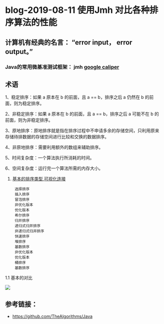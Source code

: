 # blog-2019-08-11  使用Jmh 对比各种排序算法的性能

##  计算机有经典的名言： “error input， error output。”
### Java的常用微基准测试框架： jmh  [google caliper](https://github.com/google/caliper)
##  术语

  1、稳定排序：如果 a 原本在 b 的前面，且 a == b，排序之后 a 仍然在 b 的前面，则为稳定排序。
  
  2、非稳定排序：如果 a 原本在 b 的前面，且 a == b，排序之后 a 可能不在 b 的前面，则为非稳定排序。
  
  3、原地排序：原地排序就是指在排序过程中不申请多余的存储空间，只利用原来存储待排数据的存储空间进行比较和交换的数据排序。
  
  4、非原地排序：需要利用额外的数组来辅助排序。
  
  5、时间复杂度：一个算法执行所消耗的时间。
  
  6、空间复杂度：运行完一个算法所需的内存大小。
 
 
 
 1. [基本的排序类型](https://zh.wikipedia.org/wiki/%E6%8E%92%E5%BA%8F%E7%AE%97%E6%B3%95),[可视化连接](https://visualgo.net/zh/sorting)

         选择排序
         插入排序
         冒泡排序
         非优化版本
         优化版本
         希尔排序
         归并排序
         递归式归并排序
         非递归式归并排序
         快速排序
         堆排序
         基数排序
         非优化版本
         优化版本
         桶排序
         基数排序
  1.1 基本的对比
  
   ![](/images/20190811172813.png)  
        
   
   
   ## 参考链接：
   + https://github.com/TheAlgorithms/Java
     